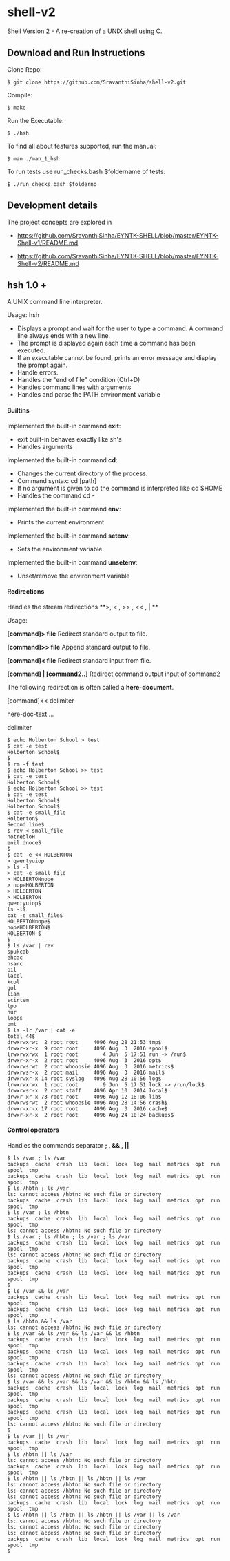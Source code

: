 # shell-v2
Shell Version 2 - A re-creation of a UNIX shell using C.
## Download and Run Instructions

Clone Repo:
```
$ git clone https://github.com/SravanthiSinha/shell-v2.git
```

Compile:
```
$ make
```

Run the Executable:
```
$ ./hsh
```

To find all about features supported, run the manual:
```
$ man ./man_1_hsh
```

To run tests use run_checks.bash $foldername of tests:
```
$ ./run_checks.bash $folderno
```

## Development details
The project concepts are explored in

* https://github.com/SravanthiSinha/EYNTK-SHELL/blob/master/EYNTK-Shell-v1/README.md

* https://github.com/SravanthiSinha/EYNTK-SHELL/blob/master/EYNTK-Shell-v2/README.md

## hsh 1.0 +

A UNIX command line interpreter.

Usage: hsh

* Displays a prompt and wait for the user to type a command. A command line always ends with a new line.
* The prompt is displayed again each time a command has been executed.
* If an executable cannot be found, prints an error message and display the prompt again.
* Handle errors.
* Handles the "end of file" condition (Ctrl+D)
* Handles command lines with arguments
* Handles and parse the PATH environment variable

#### Builtins

Implemented the built-in command **exit**:

* exit built-in  behaves exactly like sh's
* Handles arguments

Implemented the built-in command **cd**:

* Changes the current directory of the process.
* Command syntax: cd [path]
* If no argument is given to cd the command is interpreted like cd $HOME
* Handles the command cd -

Implemented the built-in command **env**:

* Prints the current environment

Implemented the built-in command **setenv**:

* Sets the environment variable

Implemented the built-in command **unsetenv**:

* Unset/remove the environment variable

#### Redirections
Handles the stream redirections **>, < , >> , << , | **

Usage:

**[command]> file**   Redirect standard output to file.

**[command]>> file**  Append standard output to file.

**[command]< file**   Redirect standard input from file.

**[command] | [command2..]**   Redirect command output input of command2

The following redirection is often called a **here-document**.

[command]<< delimiter

here-doc-text ...

delimiter
```
$ echo Holberton School > test
$ cat -e test
Holberton School$
$
$ rm -f test
$ echo Holberton School >> test
$ cat -e test
Holberton School$
$ echo Holberton School >> test
$ cat -e test
Holberton School$
Holberton School$
$ cat -e small_file
Holberton$
Second line$
$ rev < small_file
notrebloH
enil dnoceS
$
$ cat -e << HOLBERTON
> qwertyuiop
> ls -l                          
> cat -e small_file
> HOLBERTONnope
> nopeHOLBERTON
> HOLBERTON
> HOLBERTON
qwertyuiop$
ls -l$
cat -e small_file$
HOLBERTONnope$
nopeHOLBERTON$
HOLBERTON $
$
$ ls /var | rev
spukcab
ehcac
hsarc
bil
lacol
kcol
gol
liam
scirtem
tpo
nur
loops
pmt
$ ls -lr /var | cat -e
total 44$
drwxrwxrwt  2 root root     4096 Aug 28 21:53 tmp$
drwxr-xr-x  9 root root     4096 Aug  3  2016 spool$
lrwxrwxrwx  1 root root        4 Jun  5 17:51 run -> /run$
drwxr-xr-x  2 root root     4096 Aug  3  2016 opt$
drwxrwsrwt  2 root whoopsie 4096 Aug  3  2016 metrics$
drwxrwsr-x  2 root mail     4096 Aug  3  2016 mail$
drwxrwxr-x 14 root syslog   4096 Aug 28 10:56 log$
lrwxrwxrwx  1 root root        9 Jun  5 17:51 lock -> /run/lock$
drwxrwsr-x  2 root staff    4096 Apr 10  2014 local$
drwxr-xr-x 73 root root     4096 Aug 12 18:06 lib$
drwxrwsrwt  2 root whoopsie 4096 Aug 28 14:56 crash$
drwxr-xr-x 17 root root     4096 Aug  3  2016 cache$
drwxr-xr-x  2 root root     4096 Aug 24 10:24 backups$
```

#### Control operators
Handles the commands separator **; , && , ||**

```
$ ls /var ; ls /var
backups  cache  crash  lib  local  lock  log  mail  metrics  opt  run  spool  tmp
backups  cache  crash  lib  local  lock  log  mail  metrics  opt  run  spool  tmp
$ ls /hbtn ; ls /var
ls: cannot access /hbtn: No such file or directory
backups  cache  crash  lib  local  lock  log  mail  metrics  opt  run  spool  tmp
$ ls /var ; ls /hbtn
backups  cache  crash  lib  local  lock  log  mail  metrics  opt  run  spool  tmp
ls: cannot access /hbtn: No such file or directory
$ ls /var ; ls /hbtn ; ls /var ; ls /var
backups  cache  crash  lib  local  lock  log  mail  metrics  opt  run  spool  tmp
ls: cannot access /hbtn: No such file or directory
backups  cache  crash  lib  local  lock  log  mail  metrics  opt  run  spool  tmp
backups  cache  crash  lib  local  lock  log  mail  metrics  opt  run  spool  tmp
$
$ ls /var && ls /var
backups  cache  crash  lib  local  lock  log  mail  metrics  opt  run  spool  tmp
backups  cache  crash  lib  local  lock  log  mail  metrics  opt  run  spool  tmp
$ ls /hbtn && ls /var
ls: cannot access /hbtn: No such file or directory
$ ls /var && ls /var && ls /var && ls /hbtn
backups  cache  crash  lib  local  lock  log  mail  metrics  opt  run  spool  tmp
backups  cache  crash  lib  local  lock  log  mail  metrics  opt  run  spool  tmp
backups  cache  crash  lib  local  lock  log  mail  metrics  opt  run  spool  tmp
ls: cannot access /hbtn: No such file or directory
$ ls /var && ls /var && ls /var && ls /hbtn && ls /hbtn
backups  cache  crash  lib  local  lock  log  mail  metrics  opt  run  spool  tmp
backups  cache  crash  lib  local  lock  log  mail  metrics  opt  run  spool  tmp
backups  cache  crash  lib  local  lock  log  mail  metrics  opt  run  spool  tmp
ls: cannot access /hbtn: No such file or directory
$
$ ls /var || ls /var
backups  cache  crash  lib  local  lock  log  mail  metrics  opt  run  spool  tmp
$ ls /hbtn || ls /var
ls: cannot access /hbtn: No such file or directory
backups  cache  crash  lib  local  lock  log  mail  metrics  opt  run  spool  tmp
$ ls /hbtn || ls /hbtn || ls /hbtn || ls /var
ls: cannot access /hbtn: No such file or directory
ls: cannot access /hbtn: No such file or directory
ls: cannot access /hbtn: No such file or directory
backups  cache  crash  lib  local  lock  log  mail  metrics  opt  run  spool  tmp
$ ls /hbtn || ls /hbtn || ls /hbtn || ls /var || ls /var
ls: cannot access /hbtn: No such file or directory
ls: cannot access /hbtn: No such file or directory
ls: cannot access /hbtn: No such file or directory
backups  cache  crash  lib  local  lock  log  mail  metrics  opt  run  spool  tmp
$
```
